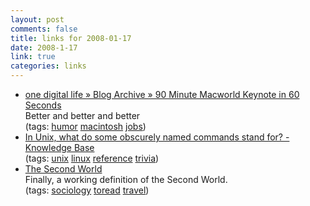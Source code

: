 ```yaml
--- 
layout: post
comments: false
title: links for 2008-01-17
date: 2008-1-17
link: true
categories: links
---
```

<ul class="delicious">
	<li>
		<div class="delicious-link"><a href="http://www.onedigitallife.com/2008/01/16/90-minute-macworld-keynote-in-60-seconds/">one digital life  » Blog Archive   » 90 Minute Macworld Keynote in 60 Seconds</a></div>
		<div class="delicious-extended">Better and better and better</div>
		<div class="delicious-tags">(tags: <a href="http://del.icio.us/zanshin/humor">humor</a> <a href="http://del.icio.us/zanshin/macintosh">macintosh</a> <a href="http://del.icio.us/zanshin/jobs">jobs</a>)</div>
	</li>
	<li>
		<div class="delicious-link"><a href="http://kb.iu.edu/data/abnd.html">In Unix, what do some obscurely named commands stand for? - Knowledge Base</a></div>
		<div class="delicious-tags">(tags: <a href="http://del.icio.us/zanshin/unix">unix</a> <a href="http://del.icio.us/zanshin/linux">linux</a> <a href="http://del.icio.us/zanshin/reference">reference</a> <a href="http://del.icio.us/zanshin/trivia">trivia</a>)</div>
	</li>
	<li>
		<div class="delicious-link"><a href="http://idlewords.com/2008/01/the_second_world.htm">The Second World</a></div>
		<div class="delicious-extended">Finally, a working definition of the Second World.</div>
		<div class="delicious-tags">(tags: <a href="http://del.icio.us/zanshin/sociology">sociology</a> <a href="http://del.icio.us/zanshin/toread">toread</a> <a href="http://del.icio.us/zanshin/travel">travel</a>)</div>
	</li>
</ul>
